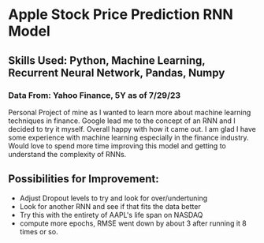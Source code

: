 # Apple Stock Price Prediction RNN Model
## Skills Used: Python, Machine Learning, Recurrent Neural Network, Pandas, Numpy
### Data From: Yahoo Finance, 5Y as of 7/29/23
Personal Project of mine as I wanted to learn more about machine learning techniques in finance.  Google lead me to the concept of an RNN and I decided to try it myself.
Overall happy with how it came out.  I am glad I have some experience with machine learning especially in the finance industry.  Would love to spend more time improving this model and getting to understand the complexity of RNNs.

## Possibilities for Improvement:
- Adjust Dropout levels to try and look for over/undertuning
- Look for another RNN and see if that fits the data better
- Try this with the entirety of AAPL's life span on NASDAQ
- compute more epochs, RMSE went down by about 3 after running it 8 times or so.
